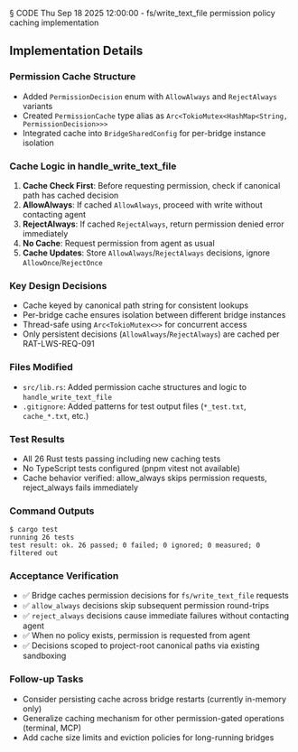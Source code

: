 § CODE Thu Sep 18 2025 12:00:00 - fs/write_text_file permission policy caching implementation

## Implementation Details

### Permission Cache Structure
- Added `PermissionDecision` enum with `AllowAlways` and `RejectAlways` variants
- Created `PermissionCache` type alias as `Arc<TokioMutex<HashMap<String, PermissionDecision>>>`
- Integrated cache into `BridgeSharedConfig` for per-bridge instance isolation

### Cache Logic in handle_write_text_file
1. **Cache Check First**: Before requesting permission, check if canonical path has cached decision
2. **AllowAlways**: If cached `AllowAlways`, proceed with write without contacting agent
3. **RejectAlways**: If cached `RejectAlways`, return permission denied error immediately
4. **No Cache**: Request permission from agent as usual
5. **Cache Updates**: Store `AllowAlways`/`RejectAlways` decisions, ignore `AllowOnce`/`RejectOnce`

### Key Design Decisions
- Cache keyed by canonical path string for consistent lookups
- Per-bridge cache ensures isolation between different bridge instances
- Thread-safe using `Arc<TokioMutex<>>` for concurrent access
- Only persistent decisions (`AllowAlways`/`RejectAlways`) are cached per RAT-LWS-REQ-091

### Files Modified
- `src/lib.rs`: Added permission cache structures and logic to `handle_write_text_file`
- `.gitignore`: Added patterns for test output files (`*_test.txt`, `cache_*.txt`, etc.)

### Test Results
- All 26 Rust tests passing including new caching tests
- No TypeScript tests configured (pnpm vitest not available)
- Cache behavior verified: allow_always skips permission requests, reject_always fails immediately

### Command Outputs
```
$ cargo test
running 26 tests
test result: ok. 26 passed; 0 failed; 0 ignored; 0 measured; 0 filtered out
```

### Acceptance Verification
- ✅ Bridge caches permission decisions for `fs/write_text_file` requests
- ✅ `allow_always` decisions skip subsequent permission round-trips
- ✅ `reject_always` decisions cause immediate failures without contacting agent
- ✅ When no policy exists, permission is requested from agent
- ✅ Decisions scoped to project-root canonical paths via existing sandboxing

### Follow-up Tasks
- Consider persisting cache across bridge restarts (currently in-memory only)
- Generalize caching mechanism for other permission-gated operations (terminal, MCP)
- Add cache size limits and eviction policies for long-running bridges